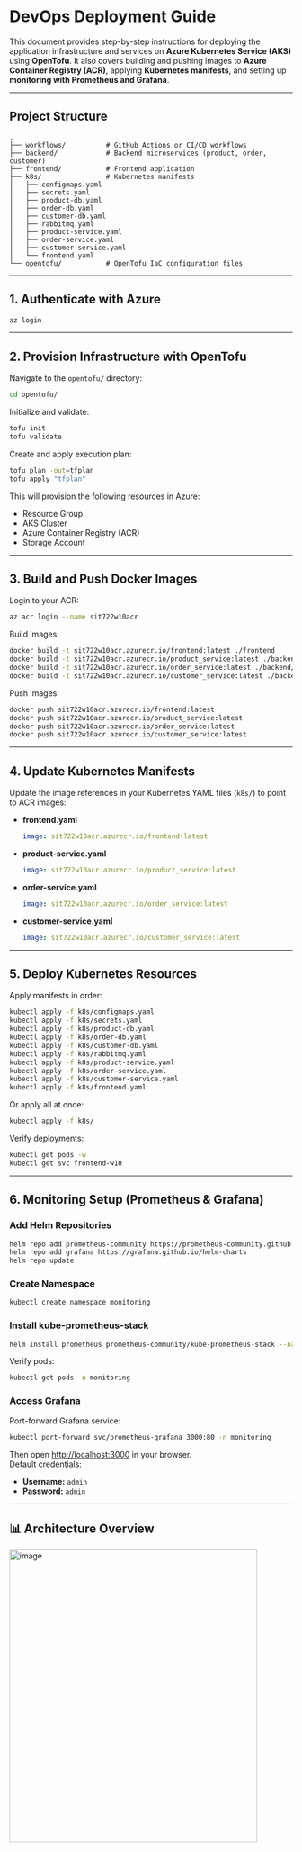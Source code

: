 # DevOps Deployment Guide

This document provides step-by-step instructions for deploying the application infrastructure and services on **Azure Kubernetes Service (AKS)** using **OpenTofu**. It also covers building and pushing images to **Azure Container Registry (ACR)**, applying **Kubernetes manifests**, and setting up **monitoring with Prometheus and Grafana**.

---

## Project Structure

```
.
├── workflows/          # GitHub Actions or CI/CD workflows
├── backend/            # Backend microservices (product, order, customer)
├── frontend/           # Frontend application
├── k8s/                # Kubernetes manifests
│   ├── configmaps.yaml
│   ├── secrets.yaml
│   ├── product-db.yaml
│   ├── order-db.yaml
│   ├── customer-db.yaml
│   ├── rabbitmq.yaml
│   ├── product-service.yaml
│   ├── order-service.yaml
│   ├── customer-service.yaml
│   └── frontend.yaml
└── opentofu/           # OpenTofu IaC configuration files
```

---

## 1. Authenticate with Azure
```bash
az login
```

---

## 2. Provision Infrastructure with OpenTofu
Navigate to the `opentofu/` directory:
```bash
cd opentofu/
```

Initialize and validate:
```bash
tofu init
tofu validate
```

Create and apply execution plan:
```bash
tofu plan -out=tfplan
tofu apply "tfplan"
```

This will provision the following resources in Azure:
- Resource Group
- AKS Cluster
- Azure Container Registry (ACR)
- Storage Account

---

## 3. Build and Push Docker Images
Login to your ACR:
```bash
az acr login --name sit722w10acr
```

Build images:
```bash
docker build -t sit722w10acr.azurecr.io/frontend:latest ./frontend
docker build -t sit722w10acr.azurecr.io/product_service:latest ./backend/product_service
docker build -t sit722w10acr.azurecr.io/order_service:latest ./backend/order_service
docker build -t sit722w10acr.azurecr.io/customer_service:latest ./backend/customer_service
```

Push images:
```bash
docker push sit722w10acr.azurecr.io/frontend:latest
docker push sit722w10acr.azurecr.io/product_service:latest
docker push sit722w10acr.azurecr.io/order_service:latest
docker push sit722w10acr.azurecr.io/customer_service:latest
```

---

## 4. Update Kubernetes Manifests
Update the image references in your Kubernetes YAML files (`k8s/`) to point to ACR images:

- **frontend.yaml**
  ```yaml
  image: sit722w10acr.azurecr.io/frontend:latest
  ```
- **product-service.yaml**
  ```yaml
  image: sit722w10acr.azurecr.io/product_service:latest
  ```
- **order-service.yaml**
  ```yaml
  image: sit722w10acr.azurecr.io/order_service:latest
  ```
- **customer-service.yaml**
  ```yaml
  image: sit722w10acr.azurecr.io/customer_service:latest
  ```

---

## 5. Deploy Kubernetes Resources
Apply manifests in order:

```bash
kubectl apply -f k8s/configmaps.yaml
kubectl apply -f k8s/secrets.yaml
kubectl apply -f k8s/product-db.yaml
kubectl apply -f k8s/order-db.yaml
kubectl apply -f k8s/customer-db.yaml
kubectl apply -f k8s/rabbitmq.yaml
kubectl apply -f k8s/product-service.yaml
kubectl apply -f k8s/order-service.yaml
kubectl apply -f k8s/customer-service.yaml
kubectl apply -f k8s/frontend.yaml
```

Or apply all at once:
```bash
kubectl apply -f k8s/
```

Verify deployments:
```bash
kubectl get pods -w
kubectl get svc frontend-w10
```

---

## 6. Monitoring Setup (Prometheus & Grafana)

### Add Helm Repositories
```bash
helm repo add prometheus-community https://prometheus-community.github.io/helm-charts
helm repo add grafana https://grafana.github.io/helm-charts
helm repo update
```

### Create Namespace
```bash
kubectl create namespace monitoring
```

### Install kube-prometheus-stack
```bash
helm install prometheus prometheus-community/kube-prometheus-stack --namespace monitoring
```

Verify pods:
```bash
kubectl get pods -n monitoring
```

### Access Grafana
Port-forward Grafana service:
```bash
kubectl port-forward svc/prometheus-grafana 3000:80 -n monitoring
```

Then open [http://localhost:3000](http://localhost:3000) in your browser.  
Default credentials:  
- **Username:** `admin`  
- **Password:** `admin`

---

## 📊 Architecture Overview

<img width="441" height="520" alt="image" src="https://github.com/user-attachments/assets/6e9548a7-ddd9-415d-ada8-384f1ceac834" />
